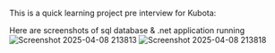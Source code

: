 This is a quick learning project pre interview for Kubota:

Here are screenshots of sql database & .net application running
![Screenshot 2025-04-08 213813](https://github.com/user-attachments/assets/59374dce-af96-4f49-ab77-d522335cf1e7)
![Screenshot 2025-04-08 213818](https://github.com/user-attachments/assets/2c1ac316-f966-46ad-a692-087b20361771)
